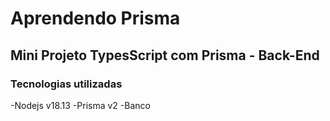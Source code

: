 # Aprendendo Prisma

## Mini Projeto TypesScript com Prisma - Back-End

### Tecnologias utilizadas
-Nodejs v18.13
-Prisma v2
-Banco
